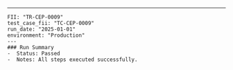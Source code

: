 ---
    FII: "TR-CEP-0009"
    test_case_fii: "TC-CEP-0009"
    run_date: "2025-01-01"
    environment: "Production"
    ---
    ### Run Summary
    -  Status: Passed
    -  Notes: All steps executed successfully.